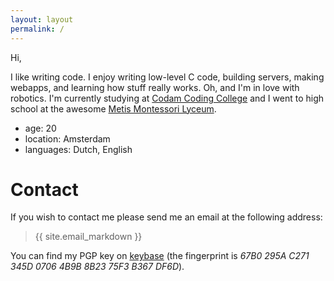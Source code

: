 ```yaml
---
layout: layout
permalink: /
---
```

Hi,

I like writing code. I enjoy writing low-level C code, building servers, making
webapps, and learning how stuff really works. Oh, and I'm in love with
robotics. I'm currently studying at [Codam Coding College](https://www.codam.nl/)
and I went to high school at the awesome [Metis Montessori Lyceum](https://hetmml.nl/).

- age: 20
- location: Amsterdam
- languages: Dutch, English

# Contact
If you wish to contact me please send me an email at the following address:

> {{ site.email_markdown }}

You can find my PGP key on [keybase](https://keybase.io/nloomans) (the
fingerprint is _67B0 295A C271 345D 0706  4B9B 8B23 75F3 B367 DF6D_).
